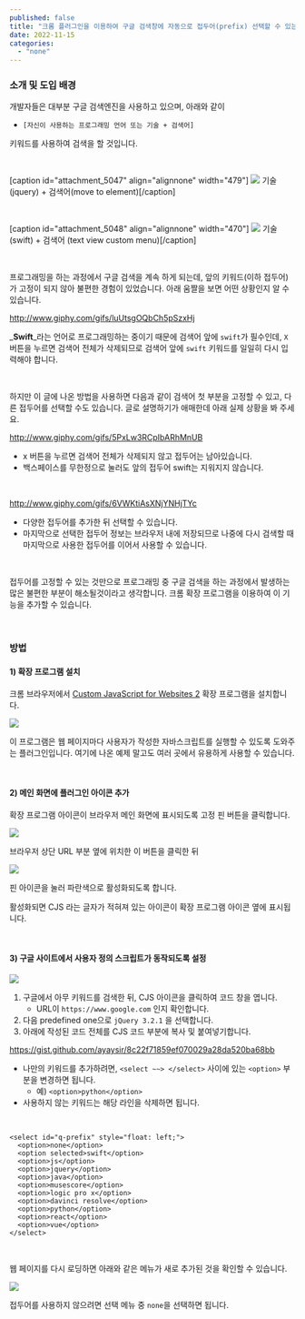 ```yaml
---
published: false
title: "크롬 플러그인을 이용하여 구글 검색창에 자동으로 접두어(prefix) 선택할 수 있는 메뉴 추가하기"
date: 2022-11-15
categories: 
  - "none"
---
```


### **소개 및 도입 배경**

개발자들은 대부분 구글 검색엔진을 사용하고 있으며, 아래와 같이

- `[자신이 사용하는 프로그래밍 언어 또는 기술 + 검색어]`

키워드를 사용하여 검색을 할 것입니다.

 

\[caption id="attachment\_5047" align="alignnone" width="479"\] ![](/assets/img/wp-content/uploads/2022/11/스크린샷-2022-11-16-오전-2.29.49.jpg) 기술(jquery) + 검색어(move to element)\[/caption\]

 

\[caption id="attachment\_5048" align="alignnone" width="470"\] ![](/assets/img/wp-content/uploads/2022/11/스크린샷-2022-11-16-오전-2.30.13.jpg) 기술(swift) + 검색어 (text view custom menu)\[/caption\]

 

프로그래밍을 하는 과정에서 구글 검색을 계속 하게 되는데, 앞의 키워드(이하 접두어)가 고정이 되지 않아 불편한 경험이 있었습니다. 아래 움짤을 보면 어떤 상황인지 알 수 있습니다.

http://www.giphy.com/gifs/luUtsgOQbCh5pSzxHj

_**Swift**_라는 언어로 프로그래밍하는 중이기 때문에 검색어 앞에 `swift`가 필수인데, `X` 버튼을 누르면 검색어 전체가 삭제되므로 검색어 앞에 `swift` 키워드를 일일히 다시 입력해야 합니다.

 

하지만 이 글에 나온 방법을 사용하면 다음과 같이 검색어 첫 부분을 고정할 수 있고, 다른 접두어를 선택할 수도 있습니다. 글로 설명하기가 애매한데 아래 실제 상황을 봐 주세요.

http://www.giphy.com/gifs/5PxLw3RCpIbARhMnUB

- x 버튼을 누르면 검색어 전체가 삭제되지 않고 접두어는 남아있습니다.
- 백스페이스를 무한정으로 눌러도 앞의 접두어 swift는 지워지지 않습니다.

 

http://www.giphy.com/gifs/6VWKtiAsXNjYNHjTYc

- 다양한 접두어를 추가한 뒤 선택할 수 있습니다.
- 마지막으로 선택한 접두어 정보는 브라우저 내에 저장되므로 나중에 다시 검색할 때 마지막으로 사용한 접두어를 이어서 사용할 수 있습니다.

 

접두어를 고정할 수 있는 것만으로 프로그래밍 중 구글 검색을 하는 과정에서 발생하는 많은 불편한 부분이 해소될것이라고 생각합니다. 크롬 확장 프로그램을 이용하여 이 기능을 추가할 수 있습니다.

 

### **방법**

#### **1) 확장 프로그램 설치**

크롬 브라우저에서 [Custom JavaScript for Websites 2](https://chrome.google.com/webstore/detail/custom-javascript-for-web/ddbjnfjiigjmcpcpkmhogomapikjbjdk) 확장 프로그램을 설치합니다.

 ![](/assets/img/wp-content/uploads/2022/11/스크린샷-2022-11-16-오전-3.18.12.jpg)

이 프로그램은 웹 페이지마다 사용자가 작성한 자바스크립트를 실행할 수 있도록 도와주는 플러그인입니다. 여기에 나온 예제 말고도 여러 곳에서 유용하게 사용할 수 있습니다.

 

#### **2) 메인 화면에 플러그인 아이콘 추가**

확장 프로그램 아이콘이 브라우저 메인 화면에 표시되도록 고정 핀 버튼을 클릭합니다.

 ![](/assets/img/wp-content/uploads/2022/11/스크린샷-2022-11-16-오전-3.01.49.png)

브라우저 상단 URL 부분 옆에 위치한 이 버튼을 클릭한 뒤

 ![](/assets/img/wp-content/uploads/2022/11/스크린샷-2022-11-16-오전-2.59.33.jpg)

핀 아이콘을 눌러 파란색으로 활성화되도록 합니다.

활성화되면 CJS 라는 글자가 적혀져 있는 아이콘이 확장 프로그램 아이콘 옆에 표시됩니다.

 

#### **3) 구글 사이트에서 사용자 정의 스크립트가 동작되도록 설정**

 ![](/assets/img/wp-content/uploads/2022/11/스크린샷-2022-11-16-오전-3.03.59.jpg)

1. 구글에서 아무 키워드를 검색한 뒤, CJS 아이콘을 클릭하여 코드 창을 엽니다.
    - URL이 `https://www.google.com` 인지 확인합니다.
2. 다음 predefined one으로 `jQuery 3.2.1` 을 선택합니다.
3. 아래에 작성된 코드 전체를 CJS 코드 부분에 복사 및 붙여넣기합니다.

https://gist.github.com/ayaysir/8c22f71859ef070029a28da520ba68bb

- 나만의 키워드를 추가하려면, `<select ~~> </select>` 사이에 있는 `<option>` 부분을 변경하면 됩니다.
    - 예) `<option>python</option>`
- 사용하지 않는 키워드는 해당 라인을 삭제하면 됩니다.

 

```
<select id="q-prefix" style="float: left;">
  <option>none</option>
  <option selected>swift</option>
  <option>js</option>
  <option>jquery</option>
  <option>java</option>
  <option>musescore</option>
  <option>logic pro x</option>
  <option>davinci resolve</option>
  <option>python</option>
  <option>react</option>
  <option>vue</option>
</select>
```

 

웹 페이지를 다시 로딩하면 아래와 같은 메뉴가 새로 추가된 것을 확인할 수 있습니다.

 ![](/assets/img/wp-content/uploads/2022/11/스크린샷-2022-11-16-오전-3.13.10.jpg)

접두어를 사용하지 않으려면 선택 메뉴 중 `none`을 선택하면 됩니다.
